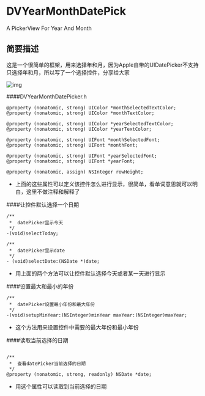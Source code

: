 # DVYearMonthDatePick
A PickerView For Year And Month

简要描述
---------------------
这是一个很简单的框架，用来选择年和月，因为Apple自带的UIDatePicker不支持只选择年和月，所以写了一个选择控件，分享给大家

![img](http://d.pr/i/16n8m+ "img")

####DVYearMonthDatePicker.h
```
@property (nonatomic, strong) UIColor *monthSelectedTextColor;
@property (nonatomic, strong) UIColor *monthTextColor;

@property (nonatomic, strong) UIColor *yearSelectedTextColor;
@property (nonatomic, strong) UIColor *yearTextColor;

@property (nonatomic, strong) UIFont *monthSelectedFont;
@property (nonatomic, strong) UIFont *monthFont;

@property (nonatomic, strong) UIFont *yearSelectedFont;
@property (nonatomic, strong) UIFont *yearFont;

@property (nonatomic, assign) NSInteger rowHeight;

```
* 上面的这些属性可以定义该控件怎么进行显示，很简单，看单词意思就可以明白，这里不做注释和解释了

####让控件默认选择一个日期
```
/**
 *  datePicker显示今天
 */
-(void)selectToday;

/**
 *  datePicker显示date
 */
- (void)selectDate:(NSDate *)date;

```
* 用上面的两个方法可以让控件默认选择今天或者某一天进行显示

####设置最大和最小的年份
```
/**
 *  datePicker设置最小年份和最大年份
 */
-(void)setupMinYear:(NSInteger)minYear maxYear:(NSInteger)maxYear;

```
* 这个方法用来设置控件中需要的最大年份和最小年份

####读取当前选择的日期
```

/**
 *  查看datePicker当前选择的日期
 */
@property (nonatomic, strong, readonly) NSDate *date;

```
* 用这个属性可以读取到当前选择的日期
